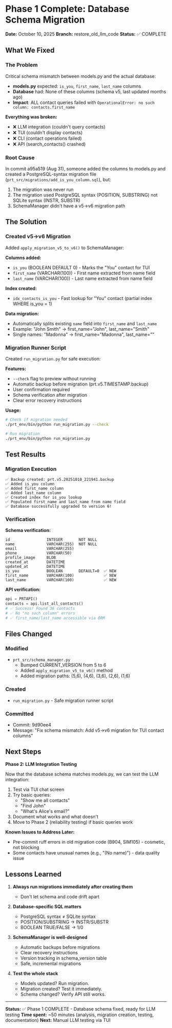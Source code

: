 # Phase 1 Complete: Database Schema Migration

**Date:** October 10, 2025
**Branch:** restore_old_llm_code
**Status:** ✅ COMPLETE

## What We Fixed

### The Problem
Critical schema mismatch between models.py and the actual database:

- **models.py** expected: `is_you`, `first_name`, `last_name` columns
- **Database** had: None of these columns (schema v5, last updated months ago)
- **Impact**: ALL contact queries failed with `OperationalError: no such column: contacts.first_name`

**Everything was broken:**
- ❌ LLM integration (couldn't query contacts)
- ❌ TUI (couldn't display contacts)
- ❌ CLI (contact operations failed)
- ❌ API (search_contacts() crashed)

### Root Cause
In commit a95a519 (Aug 31), someone added the columns to models.py and created a PostgreSQL-syntax migration file (`prt_src/migrations/add_is_you_column.sql`), but:
1. The migration was never run
2. The migration used PostgreSQL syntax (POSITION, SUBSTRING) not SQLite syntax (INSTR, SUBSTR)
3. SchemaManager didn't have a v5→v6 migration path

## The Solution

### Created v5→v6 Migration
Added `apply_migration_v5_to_v6()` to SchemaManager:

**Columns added:**
- `is_you` (BOOLEAN DEFAULT 0) - Marks the "You" contact for TUI
- `first_name` (VARCHAR(100)) - First name extracted from name field
- `last_name` (VARCHAR(100)) - Last name extracted from name field

**Index created:**
- `idx_contacts_is_you` - Fast lookup for "You" contact (partial index WHERE is_you = 1)

**Data migration:**
- Automatically splits existing `name` field into `first_name` and `last_name`
- Example: "John Smith" → first_name="John", last_name="Smith"
- Single names: "Madonna" → first_name="Madonna", last_name=""

### Migration Runner Script
Created `run_migration.py` for safe execution:

**Features:**
- `--check` flag to preview without running
- Automatic backup before migration (prt.v5.TIMESTAMP.backup)
- User confirmation required
- Schema verification after migration
- Clear error recovery instructions

**Usage:**
```bash
# Check if migration needed
./prt_env/bin/python run_migration.py --check

# Run migration
./prt_env/bin/python run_migration.py
```

## Test Results

### Migration Execution
```
✅ Backup created: prt.v5.20251010_221941.backup
✅ Added is_you column
✅ Added first_name column
✅ Added last_name column
✅ Created index for is_you lookup
✅ Populated first_name and last_name from name field
✅ Database successfully upgraded to version 6!
```

### Verification
**Schema verification:**
```
id                INTEGER       NOT NULL
name              VARCHAR(255)  NOT NULL
email             VARCHAR(255)
phone             VARCHAR(50)
profile_image     BLOB
created_at        DATETIME
updated_at        DATETIME
is_you            BOOLEAN       DEFAULT=0  ✅ NEW
first_name        VARCHAR(100)             ✅ NEW
last_name         VARCHAR(100)             ✅ NEW
```

**API verification:**
```python
api = PRTAPI()
contacts = api.list_all_contacts()
# ✅ Success! Found 36 contacts
# ✅ No "no such column" errors
# ✅ first_name/last_name accessible via ORM
```

## Files Changed

### Modified
- `prt_src/schema_manager.py`
  - Bumped CURRENT_VERSION from 5 to 6
  - Added `apply_migration_v5_to_v6()` method
  - Added migration paths: (5,6), (4,6), (3,6), (2,6), (1,6)

### Created
- `run_migration.py` - Safe migration runner script

### Committed
- Commit: 9d90ee4
- Message: "Fix schema mismatch: Add v5→v6 migration for TUI contact columns"

## Next Steps

**Phase 2: LLM Integration Testing**

Now that the database schema matches models.py, we can test the LLM integration:

1. Test via TUI chat screen
2. Try basic queries:
   - "Show me all contacts"
   - "Find John"
   - "What's Alice's email?"
3. Document what works and what doesn't
4. Move to Phase 2 (reliability testing) if basic queries work

**Known Issues to Address Later:**
- Pre-commit ruff errors in old migration code (B904, SIM105) - cosmetic, not blocking
- Some contacts have unusual names (e.g., "(No name)") - data quality issue

## Lessons Learned

1. **Always run migrations immediately after creating them**
   - Don't let schema and code drift apart

2. **Database-specific SQL matters**
   - PostgreSQL syntax ≠ SQLite syntax
   - POSITION/SUBSTRING → INSTR/SUBSTR
   - BOOLEAN TRUE/FALSE → 1/0

3. **SchemaManager is well-designed**
   - Automatic backups before migrations
   - Clear recovery instructions
   - Version tracking in schema_version table
   - Safe, incremental migrations

4. **Test the whole stack**
   - Models updated? Run migration.
   - Migration created? Test it immediately.
   - Schema changed? Verify API still works.

---

**Status:** ✅ Phase 1 COMPLETE - Database schema fixed, ready for LLM testing
**Time spent:** ~50 minutes (analysis, migration creation, testing, documentation)
**Next:** Manual LLM testing via TUI
